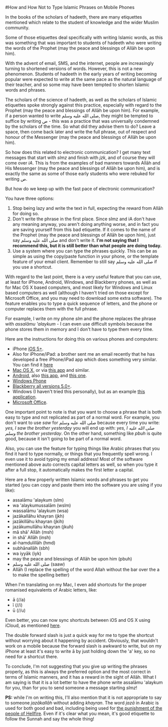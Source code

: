[title: How and How Not to Type Islamic Phrases on Mobile Phones - muhammadtim.com]:/
[menu: Islamic Phrases on Mobiles]:/
[menu-locgroup: articles]:/
[order: 20]:/

#How and How Not to Type Islamic Phrases on Mobile Phones

In the books of the scholars of hadeeth, there are many etiquettes mentioned which relate to the student of knowledge and the wider Muslim community. 

Some of those etiquettes deal specifically with writing Islamic words, as this was something that was important to students of hadeeth who were writing the words of the Prophet (may the peace and blessings of Allāh be upon him).

With the advent of email, SMS, and the internet, people are increasingly turning to shortened versions of words. However, this is not a new phenomenon. Students of hadeeth in the early years of writing becoming popular were expected to write at the same pace as the natural language of their teacher, and so some may have been tempted to shorten Islamic words and phrases.

The scholars of the science of hadeeth, as well as the scholars of Islamic etiquettes spoke strongly against this practice, especially with regard to the Prophet (may the peace and blessings of Allāh be upon him). For example, if a person wanted to write صلى الله عليه وسلم, they might be tempted to suffice by writing ص - this was a practice that was universally condemned by the scholars of the time. So what did they advise them to do? Leave a space, then come back later and write the full phrase, out of respect and honour of the Messenger (may the peace and blessings of Allāh be upon him).

So how does this related to electronic communication? I get many text messages that start with *slmz* and finish with *jzk*, and of course they will come over *iA*. This is from the examples of bad manners towards Allāh and His Messenger (may the peace and blessings of Allāh be upon him), and is exactly the same as some of those early students who were rebuked for writing ص. 

But how do we keep up with the fast pace of electronic communication? 

You have three options:

1. Stop being lazy and write the text in full, expecting the reward from Allāh for doing so.
2. Don't write the phrase in the first place. Since slmz and iA don't have any meaning anyway, you aren't doing anything worse, and in fact you are saving yourself from this bad etiquette. If it comes to the name of the Prophet (may the peace and blessings of Allāh be upon him), just say صلى الله عليه وسلم and don't write it. **I'm not saying that I recommend this, but it is still better than what people are doing today.**
3. Use a system where you can type the phrases quickly. This can be as simple as using the copy/paste function in your phone, or the template feature of your email client. Remember to still say  صلى الله عليه وسلم if you use a shortcut.

With regard to the last point, there is a very useful feature that you can use, at least for iPhone, Android, Windows, and Blackberry phones, as well as for Mac OS X based computers, and most likely for Windows and Linux based computers as well (although I haven't tried on those except for Microsoft Office, and you may need to download some extra software). The feature enables you to type a quick sequence of letters, and the phone or computer replaces them with the full phrase.

For example, I write on my phone *slm* and the phone replaces the phrase with *assalāmu 'alaykum* - I can even use difficult symbols because the phone stores them in memory and I don't have to type them every time.

Here are the instructions for doing this on various phones and computers:

* iPhone [iOS 5+](http://www.pcadvisor.co.uk/how-to/apple/3443065/how-use-keyboard-shortcuts/).
* Also for iPhone/iPad: a brother sent me an email recently that he has developed a free iPhone/iPad app which does something very similar. You can find it [here](https://itunes.apple.com/us/app/islamic-phrases-keyboard-arabic/id939443886?ls=1&mt=8)
* [Mac OS X](http://www.cultofmac.com/155340/create-ios-style-keyboard-shortcuts-in-os-x-video-how-to/), or via [this app](https://itunes.apple.com/us/app/dashexpander/id458867049?mt=12) and similar.
* [Android](http://heresthethingblog.com/2012/12/04/androidiphone-tip-create-custom/), also [this app](http://www.swypeinc.com/), and [this one](https://play.google.com/store/apps/details?id=net.cdeguet.smartkeyboardpro&hl=en).
* [Windows Phone](http://www.windowsphone.com/en-us/how-to/wp7/basics/typing-shortcuts)
* [Blackberry all versions 5.0+](http://helpblog.blackberry.com/2012/08/blackberry-word-replace/).
* Windows (I haven't tried this personally), but as an example [this application](http://www.phraseexpress.com/).
* [Microsoft Office](http://office.microsoft.com/en-gb/word-help/create-or-change-an-autotext-entry-HP005186028.aspx).

One important point to note is that you want to choose a phrase that is both easy to type and not replicated as part of a normal word. For example, you don't want to use *saw* for  صلى الله عليه وسلم because every time you write: *yes, I saw the brother yesterday* you will end up with: *yes, I  صلى الله عليه وسلم the brother yesterday*. On the other hand, something like *pbuh* is quite good, because it isn't going to be part of a normal word.

Also, you can use the feature for typing things like Arabic phrases that you find it hard to type normally, or things that you frequently spell wrong. I even use it to avoid typing my email address! Most of the software mentioned above auto corrects capital letters as well, so when you type it after a full stop, it automatically makes the first letter a capital.

Here are a few properly written Islamic words and phrases to get you started (you can copy and paste them into the software you are using if you like):

* assalāmu 'alaykum (slm)
* wa 'alaykumussalām (wslm)
* wassalāmu 'alaykum (wsa)
* jazākallāhu khayran (jkh)
* jazākillāhu khayran (jkih) 
* jazākumullāhu khayran (jkuh)
* mā shā' Allāh (msh)
* in shā' Allāh (insh)
* al-hamdulillāh (hmd)
* subhānallāh (sbh)
* wa iyyāk (iyk)
* may the peace and blessings of Allāh be upon him (pbuh) 
*  صلى الله عليه وسلم  (saaw) 
* Allāh (I replace the spelling of the word Allah without the bar over the a to make the spelling better)

When I'm translating on my Mac, I even add shortcuts for the proper romanised equivalents of Arabic letters, like:

* ā (//a)
* ī (//i)
* ū (//u)

Even better, you can now sync shortcuts between iOS and OS X using iCloud, as mentioned [here](http://www.cultofmac.com/253798/sync-your-keyboard-shortcuts-via-icloud-in-mavericks-os-x-tips/).

The double forward slash is just a quick way for me to type the shortcut without worrying about it happening by accident. Obviously, that wouldn't work on a mobile because the forward slash is awkward to write, but on my iPhone at least it's easy to write ā by just holding down the 'a' key, so no need for a shortcut there.

To conclude, I'm not suggesting that you give up writing the phrases properly, as this is always the preferred option and the most correct in terms of Islamic manners, and it has a reward in the sight of Allāh. What I am saying is that it is a lot better to have the phone write assalāmu 'alaykum for you, than for you to send someone a message starting *slmz*!

**PS:** while I'm on writing this, I'll also mention that it is not appropriate to say to someone *jazākallāh* without adding *khayran*. The word *jazā* in Arabic is used for both good and bad, including being used for [the punishment of the people of Hellfire](http://quran.com/9/95). Even if it's clear what you mean, it's good etiquette to follow the Sunnah and say the whole thing! 
  


 





